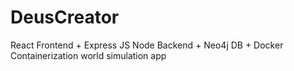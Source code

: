 # DeusCreator
React Frontend + Express JS Node Backend + Neo4j DB + Docker Containerization world simulation app

